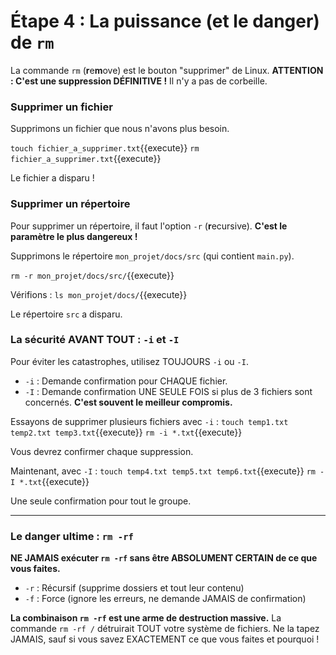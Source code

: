 # Étape 4 : La puissance (et le danger) de `rm`

La commande `rm` (**r**e**m**ove) est le bouton "supprimer" de Linux. **ATTENTION : C'est une suppression DÉFINITIVE !** Il n'y a pas de corbeille.

### Supprimer un fichier

Supprimons un fichier que nous n'avons plus besoin.

`touch fichier_a_supprimer.txt`{{execute}}
`rm fichier_a_supprimer.txt`{{execute}}

Le fichier a disparu !

### Supprimer un répertoire

Pour supprimer un répertoire, il faut l'option `-r` (**r**ecursive). **C'est le paramètre le plus dangereux !**

Supprimons le répertoire `mon_projet/docs/src` (qui contient `main.py`).

`rm -r mon_projet/docs/src/`{{execute}}

Vérifions :
`ls mon_projet/docs/`{{execute}}

Le répertoire `src` a disparu.

### La sécurité AVANT TOUT : `-i` et `-I`

Pour éviter les catastrophes, utilisez TOUJOURS `-i` ou `-I`.

-   `-i` : Demande confirmation pour CHAQUE fichier.
-   `-I` : Demande confirmation UNE SEULE FOIS si plus de 3 fichiers sont concernés. **C'est souvent le meilleur compromis.**

Essayons de supprimer plusieurs fichiers avec `-i` :
`touch temp1.txt temp2.txt temp3.txt`{{execute}}
`rm -i *.txt`{{execute}}

Vous devrez confirmer chaque suppression.

Maintenant, avec `-I` :
`touch temp4.txt temp5.txt temp6.txt`{{execute}}
`rm -I *.txt`{{execute}}

Une seule confirmation pour tout le groupe.

---

### Le danger ultime : `rm -rf`

**NE JAMAIS exécuter `rm -rf` sans être ABSOLUMENT CERTAIN de ce que vous faites.**

-   `-r` : Récursif (supprime dossiers et tout leur contenu)
-   `-f` : Force (ignore les erreurs, ne demande JAMAIS de confirmation)

**La combinaison `rm -rf` est une arme de destruction massive.** La commande `rm -rf /` détruirait TOUT votre système de fichiers. Ne la tapez JAMAIS, sauf si vous savez EXACTEMENT ce que vous faites et pourquoi !